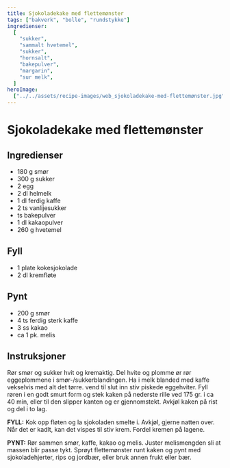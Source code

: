 ```yaml
---
title: Sjokoladekake med flettemønster
tags: ["bakverk", "bolle", "rundstykke"]
ingredienser:
  [
    "sukker",
    "sammalt hvetemel",
    "sukker",
    "hornsalt",
    "bakepulver",
    "margarin",
    "sur melk",
  ]
heroImage:
  ["../../assets/recipe-images/web_sjokoladekake-med-flettemønster.jpg"]
---
```


# Sjokoladekake med flettemønster

## Ingredienser

- 180 g smør
- 300 g sukker
- 2 egg
- 2 dl helmelk
- 1 dl ferdig kaffe
- 2 ts vanlijesukker
- ts bakepulver
- 1 dl kakaopulver
- 260 g hvetemel

## Fyll

- 1 plate kokesjokolade
- 2 dl kremfløte

## Pynt

- 200 g smør
- 4 ts ferdig sterk kaffe
- 3 ss kakao
- ca 1 pk. melis

## Instruksjoner

Rør smør og sukker hvit og kremaktig. Del hvite og plomme ør rør eggeplommene i smør-/sukkerblandingen. Ha i melk blanded med kaffe vekselvis med alt det tørre. vend til slut inn stiv piskede eggehviter. Fyll røren i en godt smurt form og stek kaken på nederste rille ved 175 gr. i ca 40 min, eller til den slipper kanten og er gjennomstekt. Avkjøl kaken på rist og del i to lag.

**FYLL:** Kok opp fløten og la sjokoladen smelte i. Avkjøl, gjerne natten over. Når det er kadlt, kan det vispes til stiv krem. Fordel kremen på lagene.

**PYNT:** Rør sammen smør, kaffe, kakao og melis. Juster melismengden sli at massen blir passe tykt. Sprøyt flettemønster runt kaken og pynt med sjokoladehjerter, rips og jordbær, eller bruk annen frukt eller bær.
